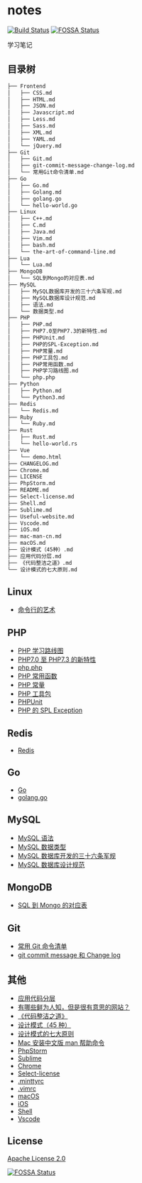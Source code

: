 # notes

[![Build Status](https://travis-ci.org/guanguans/notes.svg?branch=master)](https://travis-ci.org/guanguans/notes)
[![FOSSA Status](https://app.fossa.io/api/projects/git%2Bgithub.com%2Fguanguans%2Fnotes.svg?type=shield)](https://app.fossa.io/projects/git%2Bgithub.com%2Fguanguans%2Fnotes?ref=badge_shield)

学习笔记

## 目录树

``` bash
├── Frontend
│   ├── CSS.md
│   ├── HTML.md
│   ├── JSON.md
│   ├── Javascript.md
│   ├── Less.md
│   ├── Sass.md
│   ├── XML.md
│   ├── YAML.md
│   └── jQuery.md
├── Git
│   ├── Git.md
│   ├── git-commit-message-change-log.md
│   └── 常用Git命令清单.md
├── Go
│   ├── Go.md
│   ├── Golang.md
│   ├── golang.go
│   └── hello-world.go
├── Linux
│   ├── C++.md
│   ├── C.md
│   ├── Java.md
│   ├── Vim.md
│   ├── bash.md
│   └── the-art-of-command-line.md
├── Lua
│   └── Lua.md
├── MongoDB
│   └── SQL到Mongo的对应表.md
├── MySQL
│   ├── MySQL数据库开发的三十六条军规.md
│   ├── MySQL数据库设计规范.md
│   ├── 语法.md
│   └── 数据类型.md
├── PHP
│   ├── PHP.md
│   ├── PHP7.0至PHP7.3的新特性.md
│   ├── PHPUnit.md
│   ├── PHP的SPL-Exception.md
│   ├── PHP常量.md
│   ├── PHP工具包.md
│   ├── PHP常用函数.md
│   ├── PHP学习路线图.md
│   └── php.php
├── Python
│   ├── Python.md
│   └── Python3.md
├── Redis
│   └── Redis.md
├── Ruby
│   └── Ruby.md
├── Rust
│   ├── Rust.md
│   └── hello-world.rs
├── Vue
│   └── demo.html
├── CHANGELOG.md
├── Chrome.md
├── LICENSE
├── PhpStorm.md
├── README.md
├── Select-license.md
├── Shell.md
├── Sublime.md
├── Useful-website.md
├── Vscode.md
├── iOS.md
├── mac-man-cn.md
├── macOS.md
├── 设计模式（45种）.md
├── 应用代码分层.md
├── 《代码整洁之道》.md
└── 设计模式的七大原则.md
```

## Linux

* [命令行的艺术](Linux/the-art-of-command-line.md)

## PHP

* [PHP 学习路线图](PHP/PHP学习路线图.md)
* [PHP7.0 至 PHP7.3 的新特性](PHP/PHP7.0至PHP7.3的新特性.md)
* [php.php](PHP/php.php)
* [PHP 常用函数](PHP/PHP常用函数.md)
* [PHP 常量](PHP/PHP常量.md)
* [PHP 工具包](PHP/PHP工具包.md)
* [PHPUnit](PHP/PHPUnit.md)
* [PHP 的 SPL Exception](PHP/PHP的SPL-Exception.md)

## Redis

* [Redis](Redis/Redis.md)

## Go

* [Go](Go/Go.md)
* [golang.go](Go/golang.go)

## MySQL

* [MySQL 语法](MySQL/语法.md)
* [MySQL 数据类型](MySQL/数据类型.md)
* [MySQL 数据库开发的三十六条军规](MySQL/MySQL数据库开发的三十六条军规.md)
* [MySQL 数据库设计规范](MySQL/MySQL数据库设计规范.md)

## MongoDB

* [SQL 到 Mongo 的对应表](MongoDB/SQL到Mongo的对应表.md)

## Git

* [常用 Git 命令清单](Git/常用Git命令清单.md)
* [git commit message 和 Change log](Git/git-commit-message-change-log.md)

## 其他

* [应用代码分层](应用代码分层.md)
* [有哪些鲜为人知，但是很有意思的网站？](Useful-website.md)
* [《代码整洁之道》](《代码整洁之道》.md)
* [设计模式（45 种）](设计模式（45种）.md)
* [设计模式的七大原则](设计模式的七大原则.md)
* [Mac 安装中文版 man 帮助命令](mac-man-cn.md)
* [PhpStorm](PhpStorm.md)
* [Sublime](Sublime.md)
* [Chrome](Chrome.md)
* [Select-license](Select-license.md)
* [.minttyrc](.minttyrc.md)
* [.vimrc](.vimrc.md)
* [macOS](macOS.md)
* [iOS](iOS.md)
* [Shell](Shell.md)
* [Vscode](Vscode.md)

## License

[Apache License 2.0](./LICENSE)


[![FOSSA Status](https://app.fossa.io/api/projects/git%2Bgithub.com%2Fguanguans%2Fnotes.svg?type=large)](https://app.fossa.io/projects/git%2Bgithub.com%2Fguanguans%2Fnotes?ref=badge_large)